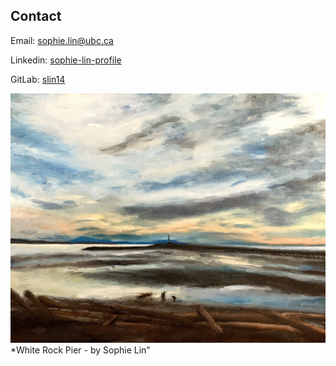 ## Contact

Email: [sophie.lin@ubc.ca](mailto:sophie.lin@ubc.ca)

Linkedin: [sophie-lin-profile](https://www.linkedin.com/in/sophie-lin-profile/)

GitLab: [slin14](https://gitlab.com/slin14)

<img src="images/whterock.jpg" width=600/>
*White Rock Pier - by Sophie Lin"
